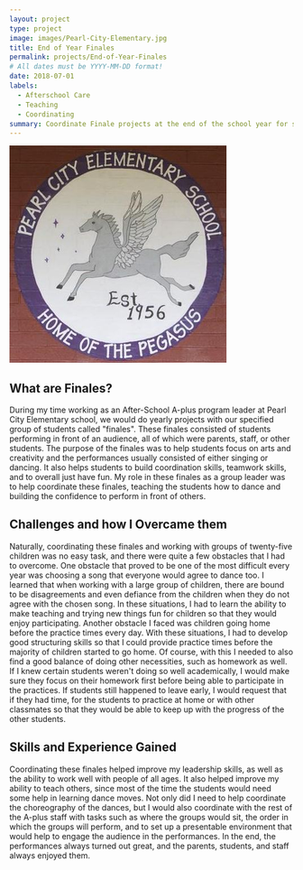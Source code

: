 ```yaml
---
layout: project
type: project
image: images/Pearl-City-Elementary.jpg
title: End of Year Finales
permalink: projects/End-of-Year-Finales
# All dates must be YYYY-MM-DD format!
date: 2018-07-01
labels:
  - Afterschool Care
  - Teaching
  - Coordinating
summary: Coordinate Finale projects at the end of the school year for students as an Aplus Leader every May from 2014 - 2017.
---
```


<img class="ui medium right floated rounded image" src="../images/Pearl-City-Elementary.jpg">

## What are Finales?

During my time working as an After-School A-plus program leader at Pearl City Elementary school, we would do yearly projects with our specified group of students called "finales". These finales consisted of students performing in front of an audience, all of which were parents, staff, or other students. The purpose of the finales was to help students focus on arts and creativity and the performances usually consisted of either singing or dancing. It also helps students to build coordination skills, teamwork skills, and to overall just have fun. My role in these finales as a group leader was to help coordinate these finales, teaching the students how to dance and building the confidence to perform in front of others. 

## Challenges and how I Overcame them

Naturally, coordinating these finales and working with groups of twenty-five children was no easy task, and there were quite a few obstacles that I had to overcome. One obstacle that proved to be one of the most difficult every year was choosing a song that everyone would agree to dance too. I learned that when working with a large group of children, there are bound to be disagreements and even defiance from the children when they do not agree with the chosen song. In these situations, I had to learn the ability to make teaching and trying new things fun for children so that they would enjoy participating. Another obstacle I faced was children going home before the practice times every day. With these situations, I had to develop good structuring skills so that I could provide practice times before the majority of children started to go home. Of course, with this I needed to also find a good balance of doing other necessities, such as homework as well. If I knew certain students weren't doing so well academically, I would make sure they focus on their homework first before being able to participate in the practices. If students still happened to leave early, I would request that if they had time, for the students to practice at home or with other classmates so that they would be able to keep up with the progress of the other students.

## Skills and Experience Gained 

Coordinating these finales helped improve my leadership skills, as well as the ability to work well with people of all ages. It also helped improve my ability to teach others, since most of the time the students would need some help in learning dance moves. Not only did I need to help coordinate the choreography of the dances, but I would also coordinate with the rest of the A-plus staff with tasks such as where the groups would sit, the order in which the groups will perform, and to set up a presentable environment that would help to engage the audience in the performances. In the end, the performances always turned out great, and the parents, students, and staff always enjoyed them.


